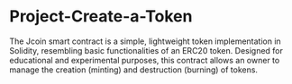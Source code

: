 # Project-Create-a-Token
The Jcoin smart contract is a simple, lightweight token implementation in Solidity, resembling basic functionalities of an ERC20 token. Designed for educational and experimental purposes, this contract allows an owner to manage the creation (minting) and destruction (burning) of tokens.
